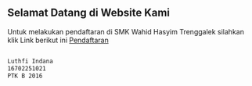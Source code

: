 ## Selamat Datang di Website Kami

Untuk melakukan pendaftaran di SMK Wahid Hasyim Trenggalek silahkan klik Link berikut ini
[Pendaftaran](https://indanaluthfi.github.io/)







```markdown

Luthfi Indana
16702251021
PTK B 2016

```
